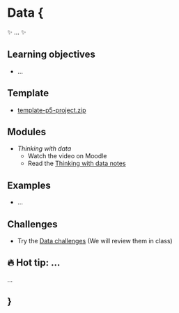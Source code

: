 # Data {
    
✨ ... ✨

## Learning objectives

- ...

## Template

- [template-p5-project.zip](../../templates/template-p5-project.zip)

## Modules

- *Thinking with data*
    - Watch the video on Moodle
    - Read the [Thinking with data notes](./thinking-with-data.md)

## Examples

- ...

## Challenges

- Try the [Data challenges](MISSING_LINK) (We will review them in class)

## 🔥 Hot tip: ...

...
    
## }